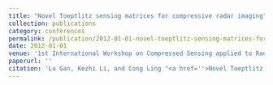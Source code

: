 ```yaml
---
title: "Novel Toeptlitz sensing matrices for compressive radar imaging"
collection: publications
category: conferences
permalink: /publication/2012-01-01-novel-toeptlitz-sensing-matrices-for-compressive-radar-imaging
date: 2012-01-01
venue: '1st International Workshop on Compressed Sensing applied to Radar'
paperurl: ''
citation: 'Lu Gan, Kezhi Li, and Cong Ling "<a href=''>Novel Toeptlitz sensing matrices for compressive radar imaging</a>", 1st International Workshop on Compressed Sensing applied to Radar, 2012, Bonn, Germany.'
---
```

